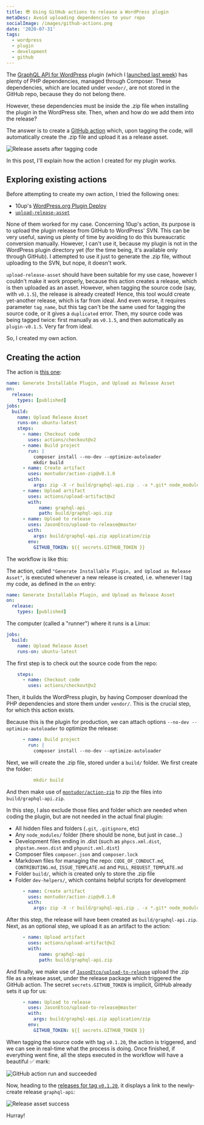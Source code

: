 ```yaml
---
title: 😎 Using GitHub actions to release a WordPress plugin
metaDesc: Avoid uploading dependencies to your repo
socialImage: /images/github-actions.png
date: '2020-07-31'
tags:
  - wordpress
  - plugin
  - development
  - github
---
```


The [GraphQL API for WordPress](https://github.com/GraphQLAPI/graphql-api) plugin (which I [launched last week](https://leoloso.com/posts/introducing-the-graphql-api-for-wordpress/)) has plenty of PHP dependencies, managed through Composer. These dependencies, which are located under `vendor/`, are not stored in the GitHub repo, because they do not belong there.

However, these dependencies must be inside the .zip file when installing the plugin in the WordPress site. Then, when and how do we add them into the release?

The answer is to create a [GitHub action](https://github.com/features/actions) which, upon tagging the code, will automatically create the .zip file and upload it as a release asset.

![Release assets after tagging code](/images/release-assets.png "Release assets after tagging code")

In this post, I'll explain how the action I created for my plugin works.

## Exploring existing actions

Before attempting to create my own action, I tried the following ones:

- 10up's [WordPress.org Plugin Deploy](https://github.com/10up/action-wordpress-plugin-deploy)
- [`upload-release-asset`](https://github.com/actions/upload-release-asset)

None of them worked for my case. Concerning 10up's action, its purpose is to upload the plugin release from GitHub to WordPress' SVN. This can be very useful, saving us plenty of time by avoiding to do this bureaucratic conversion manually. However, I can't use it, because my plugin is not in the WordPress plugin directory yet (for the time being, it's available only through GitHub). I attempted to use it just to generate the .zip file, without uploading to the SVN, but nope, it doesn't work.

`upload-release-asset` should have been suitable for my use case, however I couldn't make it work properly, because this action creates a release, which is then uploaded as an asset. However, when tagging the source code (say, with `v0.1.5`), the release is already created! Hence, this tool would create yet-another release, which is far from ideal. And even worse, it requires parameter `tag_name`, but this tag can't be the same used for tagging the source code, or it gives a `duplicated` error. Then, my source code was being tagged twice: first manually as `v0.1.5`, and then automatically as `plugin-v0.1.5`. Very far from ideal.

So, I created my own action.

## Creating the action

The action is [this one](https://github.com/GraphQLAPI/graphql-api/blob/d820f4aa63e42780ea6ce19a8b52cb0261c1052f/.github/workflows/main.yml):

```yaml
name: Generate Installable Plugin, and Upload as Release Asset
on:
  release:
    types: [published]
jobs:
  build:
    name: Upload Release Asset
    runs-on: ubuntu-latest
    steps:
      - name: Checkout code
        uses: actions/checkout@v2
      - name: Build project
        run: |
          composer install --no-dev --optimize-autoloader
          mkdir build
      - name: Create artifact
        uses: montudor/action-zip@v0.1.0
        with:
          args: zip -X -r build/graphql-api.zip . -x *.git* node_modules/\* .* "*/\.*" CODE_OF_CONDUCT.md CONTRIBUTING.md ISSUE_TEMPLATE.md PULL_REQUEST_TEMPLATE.md *.dist composer.* dev-helpers** build**
      - name: Upload artifact
        uses: actions/upload-artifact@v2
        with:
            name: graphql-api
            path: build/graphql-api.zip
      - name: Upload to release
        uses: JasonEtco/upload-to-release@master
        with:
          args: build/graphql-api.zip application/zip
        env:
          GITHUB_TOKEN: ${{ secrets.GITHUB_TOKEN }}
```

The workflow is like this:

The action, called `"Generate Installable Plugin, and Upload as Release Asset"`, is executed whenever a new release is created, i.e. whenever I tag my code, as defined in the `on` entry:

```yaml
name: Generate Installable Plugin, and Upload as Release Asset
on:
  release:
    types: [published]
```

The computer (called a "runner") where it runs is a Linux:

```yaml
jobs:
  build:
    name: Upload Release Asset
    runs-on: ubuntu-latest
```

The first step is to check out the source code from the repo:

```yaml
    steps:
      - name: Checkout code
        uses: actions/checkout@v2
```

Then, it builds the WordPress plugin, by having Composer download the PHP dependencies and store them under `vendor/`. This is the crucial step, for which this action exists.

Because this is the plugin for production, we can attach options `--no-dev --optimize-autoloader` to optimize the release:

```yaml
      - name: Build project
        run: |
          composer install --no-dev --optimize-autoloader
```

Next, we will create the .zip file, stored under a `build/` folder. We first create the folder:

```yaml
          mkdir build
```

And then make use of [`montudor/action-zip`](https://github.com/montudor/action-zip) to zip the files into `build/graphql-api.zip`.

In this step, I also exclude those files and folder which are needed when coding the plugin, but are not needed in the actual final plugin:

- All hidden files and folders (`.git`, `.gitignore`, etc)
- Any `node_modules/` folder (there should be none, but just in case...)
- Development files ending in .dist (such as `phpcs.xml.dist`, `phpstan.neon.dist` and `phpunit.xml.dist`)
- Composer files `composer.json` and `composer.lock`
- Markdown files for managing the repo: `CODE_OF_CONDUCT.md`, `CONTRIBUTING.md`, `ISSUE_TEMPLATE.md` and `PULL_REQUEST_TEMPLATE.md`
- Folder `build/`, which is created only to store the .zip file
- Folder `dev-helpers/`, which contains helpful scripts for development

```yaml
      - name: Create artifact
        uses: montudor/action-zip@v0.1.0
        with:
          args: zip -X -r build/graphql-api.zip . -x *.git* node_modules/\* .* "*/\.*" CODE_OF_CONDUCT.md CONTRIBUTING.md ISSUE_TEMPLATE.md PULL_REQUEST_TEMPLATE.md *.dist composer.* dev-helpers** build**
```

After this step, the release will have been created as `build/graphql-api.zip`. Next, as an optional step, we upload it as an artifact to the action:

```yaml
      - name: Upload artifact
        uses: actions/upload-artifact@v2
        with:
            name: graphql-api
            path: build/graphql-api.zip
```

And finally, we make use of [`JasonEtco/upload-to-release`](https://github.com/JasonEtco/upload-to-release) upload the .zip file as a release asset, under the release package which triggered the GitHub action. The secret `secrets.GITHUB_TOKEN` is implicit, GitHub already sets it up for us:

```yaml
      - name: Upload to release
        uses: JasonEtco/upload-to-release@master
        with:
          args: build/graphql-api.zip application/zip
        env:
          GITHUB_TOKEN: ${{ secrets.GITHUB_TOKEN }}
```

When tagging the source code with tag `v0.1.20`, the action is triggered, and we can see in real-time what the process is doing. Once finished, if everything went fine, all the steps executed in the workflow will have a beautiful ✅ mark:

![GitHub action run and succeeded](/images/action-run.png "GitHub action run and succeeded")

Now, heading to the [releases for tag `v0.1.20`](https://github.com/GraphQLAPI/graphql-api/releases/tag/v0.1.20), it displays a link to the newly-create release `graphql-api`:

![Release asset success](/images/release-assets.png "Release asset success")

Hurray!
